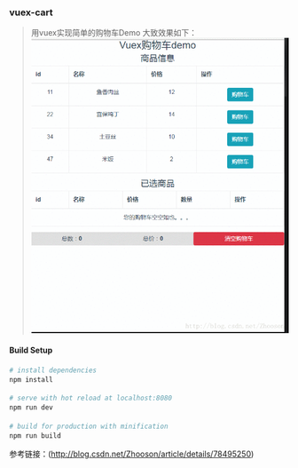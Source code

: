 ### vuex-cart

> 用vuex实现简单的购物车Demo
大致效果如下：
![](https://github.com/baixue0111/vue-study/blob/master/vuex-cart/src/assets/20171114144112122.gif)
#### Build Setup

``` bash
# install dependencies
npm install

# serve with hot reload at localhost:8080
npm run dev

# build for production with minification
npm run build
```
参考链接：(http://blog.csdn.net/Zhooson/article/details/78495250)

